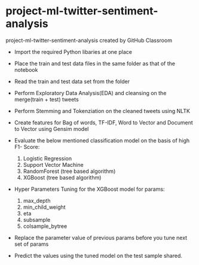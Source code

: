 # project-ml-twitter-sentiment-analysis
project-ml-twitter-sentiment-analysis created by GitHub Classroom
- Import the required Python libaries at one place
- Place the train and test data files in the same folder as that of the notebook
- Read the train and test data set from the folder
- Perform Exploratory Data Analysis(EDA) and cleansing on the merge(train + test) tweets
- Perform Stemming and Tokenziation on the cleaned tweets using NLTK 
- Create features for Bag of words, TF-IDF, Word to Vector and Document to Vector using Gensim model 
- Evaluate the below mentioned classification model on the basis of high F1- Score:
	1. Logistic Regression
	2. Support Vector Machine
	3. RandomForest (tree based algorithm)
	4. XGBoost (tree based algorithm)
	
- Hyper Parameters Tuning for the XGBoost model for params:
    1.  max_depth 
    2.  min_child_weight 
    3.  eta 
    4.  subsample 
    5.  colsample_bytree 
- Replace the parameter value of previous params before you tune next set of params
- Predict the values using the tuned model on the test sample shared.
